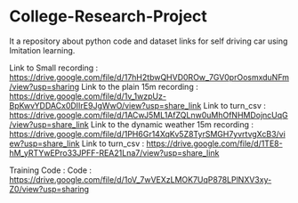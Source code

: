 # College-Research-Project
It a repository about python code and dataset links for self driving car using Imitation learning.

Link to Small recording : https://drive.google.com/file/d/17hH2tbwQHVD0ROw_7GV0prOosmxduNFm/view?usp=sharing
Link to the plain 15m recording : https://drive.google.com/file/d/1v_1wzpUz-BpKwvYDDACx0DIIrE9JgWwO/view?usp=share_link
Link to turn_csv : https://drive.google.com/file/d/1ACwJ5ML1AfZQLnw0uMhOfNHMDojncUqG/view?usp=share_link
Link to the dynamic weather 15m recording : https://drive.google.com/file/d/1PH6Gr14XqKv5Z8TyrSMGH7yvrtvgXcB3/view?usp=share_link
Link to turn_csv : https://drive.google.com/file/d/1TE8-hM_yRTYwEPro33JPFF-REA21Lna7/view?usp=share_link

Training Code : 
Code : https://drive.google.com/file/d/1oV_7wVEXzLMOK7UqP878LPlNXV3xy-Z0/view?usp=sharing
